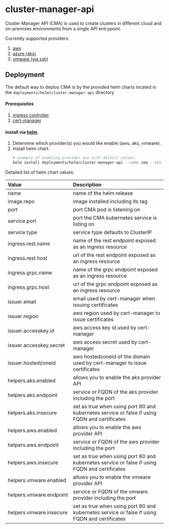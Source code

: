 # cluster-manager-api
Cluster Manager API (CMA) is used to create clusters in different cloud and on-premises environments from a single API entrypoint.

Currently supported providers:
1. [aws](https://github.com/samsung-cnct/cma-aws)
2. [azure (aks)](https://github.com/samsung-cnct/cma-aks)
3. [vmware (via ssh)](https://github.com/samsung-cnct/cma-ssh)


## Deployment
The default way to deploy CMA is by the provided helm charts located in the `deployments/helm/cluster-manager-api` directory

#### Prerequisites
1. [ingress controller](https://github.com/helm/charts/tree/master/stable/nginx-ingress)
1. [cert-manager](https://github.com/helm/charts/tree/master/stable/cert-manager)

#### install via [helm](https://helm.sh/docs/using_helm/#quickstart)
1. Determine which provider(s) you would like enable (aws, aks, vmware).
1. Install helm chart:
    ```bash
    # example of enabling provider aws with default values.
    helm install deployments/helm/cluster-manager-api --name cma --set helpers.aws.enabled=true
    ```

Detailed list of helm chart values:

|Value|Description|
|:----|:----------|
|name|name of the helm release|
|image.repo|image installed including its tag|
|port|port CMA pod is listening on|
|service.port|port the CMA kubernetes service is listing on|
|service.type|service type defaults to ClusterIP|
|ingress.rest.name|name of the rest endpoint exposed as an ingress resource|
|ingress.rest.host|url of the rest endpoint exposed as an ingress resource|
|ingress.grpc.name|name of the grpc endpoint exposed as an ingress resource|
|ingress.grpc.host|url of the grpc endpoint exposed as an ingress resource|
|issuer.email|email used by cert-manager when issuing certificates|
|issuer.region|aws region used by cert-manager to issue certificates|
|issuer.accesskey.id|aws access key id used by cert-manager|
|issuer.accesskey.secret|aws access secret used by cert-manager|
|issuer.hostedzoneid|aws hostedzoneid of the domain used by cert-manager to issue certificates|
|helpers.aks.enabled|allows you to enable the aks provider API|
|helpers.aks.endpoint|service or FQDN of the aks provider including the port|
|helpers.aks.insecure|set as true when using port 80 and kubernetes service or false if using FQDN and certificates|
|helpers.aws.enabled|allows you to enable the aws provider API|
|helpers.aws.endpoint|service or FQDN of the aws provider including the port|
|helpers.aws.insecure|set as true when using port 80 and kubernetes service or false if using FQDN and certificates|
|helpers.vmware.enabled|allows you to enable the vmware provider API|
|helpers.vmware.endpoint|service or FQDN of the vmware provider including the port|
|helpers.vmware.insecure|set as true when using port 80 and kubernetes service or false if using FQDN and certificates|
